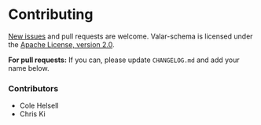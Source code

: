# Contributing

[New issues](https://github.com/dmyersturnbull/valar/issues) and pull requests are welcome.
Valar-schema is licensed under the [Apache License, version 2.0](https://www.apache.org/licenses/LICENSE-2.0).

**For pull requests:** If you can, please update `CHANGELOG.md` and add your name below.


### Contributors

- Cole Helsell
- Chris Ki

